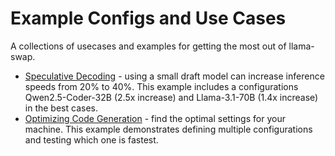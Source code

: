 # Example Configs and Use Cases

A collections of usecases and examples for getting the most out of llama-swap.

* [Speculative Decoding](speculative-decoding/README.md) - using a small draft model can increase inference speeds from 20% to 40%. This example includes a configurations Qwen2.5-Coder-32B (2.5x increase) and Llama-3.1-70B (1.4x increase) in the best cases.
* [Optimizing Code Generation](benchmark-snakegame/README.md) - find the optimal settings for your machine. This example demonstrates defining multiple configurations and testing which one is fastest.